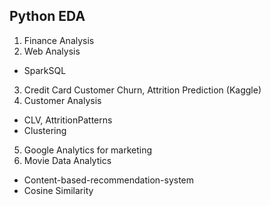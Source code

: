 
## Python EDA 

1. Finance Analysis
2. Web Analysis
  - SparkSQL
3. Credit Card Customer Churn, Attrition Prediction (Kaggle)
4. Customer Analysis
  - CLV, AttritionPatterns
  - Clustering
5. Google Analytics for marketing
6. Movie Data Analytics 
  - Content-based-recommendation-system
  - Cosine Similarity
